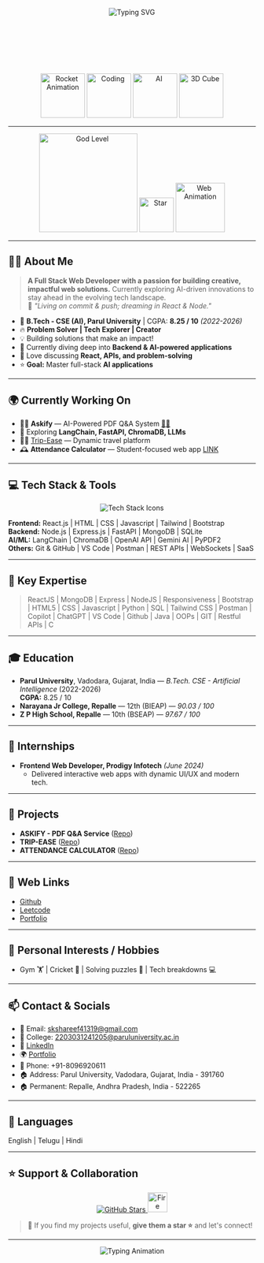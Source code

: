 <!-- 
  STUNNING 3D ANIMATED GOD-LEVEL PROFILE README
  All details filled from your resume + About + Portfolio
  Upload GIFs to your repo's assets/ for best effect!
-->

<div align="center">

 <!-- 3D Animated Greeting -->
<img 
  src="https://readme-typing-svg.herokuapp.com?font=Fira+Code&size=35&duration=3000&pause=500&color=36D1C4&center=true&vCenter=true&multiline=true&width=900&height=120&lines=Hey,+I'm+Shaik+Shareef!;MERN+Stack+Developer+%7C+AI+Enthusiast;Full+Stack+Web+%2B+AI+%2B+Problem+Solver+🚀💡;Living+on+commit+%26+push,+dreaming+in+React+%26+Node" 
  alt="Typing SVG"
/>
<br/>
<br/>
<br/>
<br/>
<br/>
<br/>
<br/>



  <!-- 3D Animated Rocket/Coding/AI GIFs -->
  <img src="https://raw.githubusercontent.com/skshareef41319s/skshareef41319s/main/assets/rocket.gif" alt="Rocket Animation" width="90"/>
  <img src="https://raw.githubusercontent.com/skshareef41319s/skshareef41319s/main/assets/coding.gif" alt="Coding" width="90"/>
  <img src="https://raw.githubusercontent.com/skshareef41319s/skshareef41319s/main/assets/ai.gif" alt="AI" width="90"/>
  <img src="https://raw.githubusercontent.com/skshareef41319s/skshareef41319s/main/assets/3d-cube.gif" alt="3D Cube" width="90"/>
</div>

---

<div align="center">

  <!-- God-level premium glassmorphism card -->
  <img src="https://raw.githubusercontent.com/skshareef41319s/skshareef41319s/main/assets/godlevel.gif" alt="God Level" width="200"/>
  <img src="https://raw.githubusercontent.com/skshareef41319s/skshareef41319s/main/assets/star.gif" alt="Star" width="70"/>
  <img src="https://raw.githubusercontent.com/skshareef41319s/skshareef41319s/main/assets/3d-web.gif" alt="Web Animation" width="100"/>
</div>

---

## 👨‍💻 About Me

> **A Full Stack Web Developer with a passion for building creative, impactful web solutions.**
> Currently exploring AI-driven innovations to stay ahead in the evolving tech landscape.<br>
> 🎯 *"Living on commit & push; dreaming in React & Node."*

- 🏫 **B.Tech - CSE (AI), Parul University** | CGPA: **8.25 / 10** *(2022-2026)*
- 🔥 **Problem Solver | Tech Explorer | Creator**
- 💡 Building solutions that make an impact!
- 🌱 Currently diving deep into **Backend & AI-powered applications**
- 💬 Love discussing **React, APIs, and problem-solving**
- ⭐ **Goal:** Master full-stack **AI applications**

---

## 🌍 Currently Working On

- 🧑‍💻 **Askify** — AI-Powered PDF Q&A System [📄🤖](https://github.com/skshareef41319s/Askify)
- 🚀 Exploring **LangChain, FastAPI, ChromaDB, LLMs**
- 👨‍🔬 [Trip-Ease](https://github.com/skshareef41319s/TripEase) — Dynamic travel platform
- 🕰️ **Attendance Calculator** — Student-focused web app [LINK](https://github.com/skshareef41319s/ATTENDANCE-CALCULATOR)

---

## 💻 Tech Stack & Tools

<div align="center">
  <img src="https://skillicons.dev/icons?i=react,js,html,css,tailwind,nodejs,express,mongodb,sqlite,fastapi,python,git,github,postman,api,bootstrap,java,c" alt="Tech Stack Icons" />
</div>

**Frontend:** React.js | HTML | CSS | Javascript | Tailwind | Bootstrap  
**Backend:** Node.js | Express.js | FastAPI | MongoDB | SQLite  
**AI/ML:** LangChain | ChromaDB | OpenAI API | Gemini AI | PyPDF2  
**Others:** Git & GitHub | VS Code | Postman | REST APIs | WebSockets | SaaS

---

## 💎 Key Expertise

> ReactJS | MongoDB | Express | NodeJS | Responsiveness | Bootstrap | HTML5 | CSS | Javascript | Python | SQL | Tailwind CSS | Postman | Copilot | ChatGPT | VS Code | Github | Java | OOPs | GIT | Restful APIs | C

---

## 🎓 Education

- **Parul University**, Vadodara, Gujarat, India — *B.Tech. CSE - Artificial Intelligence* (2022-2026)  
  **CGPA:** 8.25 / 10
- **Narayana Jr College, Repalle** — 12th (BIEAP) — *90.03 / 100*
- **Z P High School, Repalle** — 10th (BSEAP) — *97.67 / 100*

---

## 💼 Internships

- **Frontend Web Developer, Prodigy Infotech** *(June 2024)*  
  - Delivered interactive web apps with dynamic UI/UX and modern tech.

---

## 🚀 Projects

- **ASKIFY - PDF Q&A Service** ([Repo](https://github.com/skshareef41319s/Askify))
- **TRIP-EASE** ([Repo](https://github.com/skshareef41319s/TripEase))
- **ATTENDANCE CALCULATOR** ([Repo](https://github.com/skshareef41319s/ATTENDANCE-CALCULATOR))

---

## 🔗 Web Links

- [Github](https://github.com/skshareef41319s)
- [Leetcode](https://leetcode.com/u/skshareef41319/)
- [Portfolio](https://skshareef41319s.github.io/portfolio/)

---

## 🧩 Personal Interests / Hobbies

- Gym 🏋️ | Cricket 🏏 | Solving puzzles 🧩 | Tech breakdowns 💻

---

## 📫 Contact & Socials

- 📧 Email: skshareef41319@gmail.com  
- 📧 College: 2203031241205@paruluniversity.ac.in
- 💼 [LinkedIn](https://www.linkedin.com/in/shareef-shaik-6374442a9/)
- 🌍 [Portfolio](https://skshareef41319s.github.io/portfolio/)
- 📱 Phone: +91-8096920611
- 🏠 Address: Parul University, Vadodara, Gujarat, India - 391760  
- 🏠 Permanent: Repalle, Andhra Pradesh, India - 522265

---

## 👑 Languages

English | Telugu | Hindi

---

## ⭐ Support & Collaboration

<div align="center">
  <a href="https://github.com/skshareef41319s?tab=repositories">
    <img src="https://img.shields.io/github/stars/skshareef41319s?label=GitHub%20Stars&style=for-the-badge&logo=github&color=gold" alt="GitHub Stars" />
  </a>
  <img src="https://raw.githubusercontent.com/skshareef41319s/skshareef41319s/main/assets/fire.gif" alt="Fire Support" width="40"/>
</div>

> 🚀 If you find my projects useful, **give them a star ⭐** and let's connect!

---

<div align="center">
  <img src="https://readme-typing-svg.herokuapp.com?font=Fira+Code&size=22&duration=3000&pause=1000&color=FFB86C&vCenter=true&width=600&height=50&lines=Let's+build+the+future+of+AI-powered+web+apps+together!+%F0%9F%9A%80%F0%9F%92%A1" alt="Typing Animation" />
</div>
<!--
  TIPS:
  - Upload your GIFs to assets/ in your profile repo for best effect!
  - You can use 3D, glassmorphism, and futuristic GIFs from Giphy/Tenor or your own creations.
  - For 3D/animated SVG banners, use https://github.com/DenverCoder1/readme-typing-svg and https://skillicons.dev
  - Keep your README updated with latest projects and cool badges.
  - This README is optimized for a premium, rich, animated effect on profile.
-->
